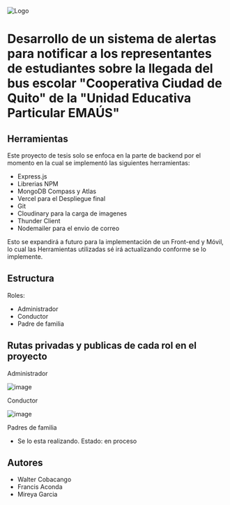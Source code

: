![Logo](https://ueemaus.wordpress.com/wp-content/uploads/2017/10/diapositiva1.jpg)




#  Desarrollo de un sistema de alertas para notificar a los representantes de estudiantes sobre la llegada del bus escolar "Cooperativa Ciudad de Quito" de la "Unidad Educativa Particular EMAÚS" 





## Herramientas
Este proyecto de tesis solo se enfoca en la parte de backend por el momento en la cual se implementó las siguientes herramientas:
- Express.js
- Librerias NPM
- MongoDB Compass y Atlas 
- Vercel para el Despliegue final
- Git
- Cloudinary para la carga de imagenes 
- Thunder Client 
- Nodemailer para el envio de correo

Esto se expandirá a futuro para la implementación de un Front-end y Móvil, lo cual las Herramientas utilizadas sé irá actualizando conforme se lo implemente.

## Estructura

Roles:

- Administrador
- Conductor
- Padre de familia 

## Rutas privadas y publicas de cada rol en el proyecto 

Administrador


![image](https://github.com/user-attachments/assets/8ef98a7c-511d-4548-9431-d08a19ae5d45)




Conductor



![image](https://github.com/user-attachments/assets/666c96ca-68c0-4e4a-964a-d3fbbe6e2b5e)





Padres de familia



- Se lo esta realizando. Estado: en proceso





## Autores

- Walter Cobacango
- Francis Aconda
- Mireya Garcia
